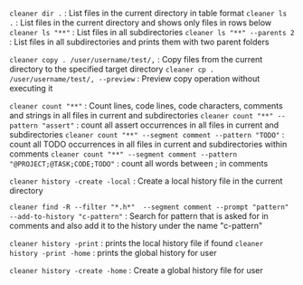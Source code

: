 `cleaner dir .` : List files in the current directory in table format
`cleaner ls .` : List files in the current directory and shows only files in rows below
`cleaner ls "**"` : List files in all subdirectories
`cleaner ls "**" --parents 2` : List files in all subdirectories and prints them with two parent folders

`cleaner copy . /user/username/test/,` : Copy files from the current directory to the specified target directory
`cleaner cp . /user/username/test/, --preview` : Preview copy operation without executing it

`cleaner count "**"` : Count lines, code lines, code characters, comments and strings in all files in current and subdirectories
`cleaner count "**" --pattern "assert"` : count all assert occurrences in all files in current and subdirectories
`cleaner count "**" --segment comment --pattern "TODO"` : count all TODO occurrences in all files in current and subdirectories within comments
`cleaner count "**" --segment comment --pattern "@PROJECT;@TASK;CODE;TODO"` : count all words between ; in comments

`cleaner history -create -local` : Create a local history file in the current directory 

`cleaner find -R --filter "*.h*"  --segment comment --prompt "pattern" --add-to-history "c-pattern"` : Search for pattern that is asked for in comments and also add it to the history under the name "c-pattern"

`cleaner history -print` : prints the local history file if found
`cleaner history -print -home` : prints the global history for user

`cleaner history -create -home` : Create a global history file for user

```bash